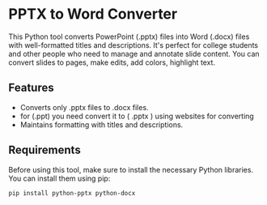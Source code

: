 # PPTX to Word Converter

This Python tool converts PowerPoint (.pptx) files into Word (.docx) files with well-formatted titles and descriptions. It's perfect for college students and other people who need to manage and annotate slide content. You can convert slides to pages, make edits, add colors, highlight text.

## Features

- Converts only .pptx files to .docx files.
- for (.ppt) you need convert it to ( .pptx ) using websites for converting
- Maintains formatting with titles and descriptions.

## Requirements

Before using this tool, make sure to install the necessary Python libraries. You can install them using pip:

```bash
pip install python-pptx python-docx
